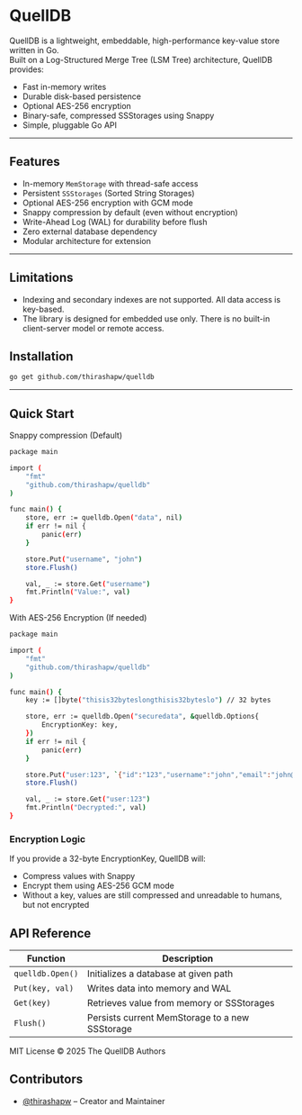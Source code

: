 # QuellDB

QuellDB is a lightweight, embeddable, high-performance key-value store written in Go.  
Built on a Log-Structured Merge Tree (LSM Tree) architecture, QuellDB provides:

- Fast in-memory writes
- Durable disk-based persistence
- Optional AES-256 encryption
- Binary-safe, compressed SSStorages using Snappy
- Simple, pluggable Go API

---

## Features

- In-memory `MemStorage` with thread-safe access
- Persistent `SSStorages` (Sorted String Storages)
- Optional AES-256 encryption with GCM mode
- Snappy compression by default (even without encryption)
- Write-Ahead Log (WAL) for durability before flush
- Zero external database dependency
- Modular architecture for extension

---

## Limitations

- Indexing and secondary indexes are not supported. All data access is key-based.
- The library is designed for embedded use only. There is no built-in client-server model or remote access.

## Installation

```bash
go get github.com/thirashapw/quelldb
```

---

## Quick Start
Snappy compression (Default)

```bash
package main

import (
    "fmt"
    "github.com/thirashapw/quelldb"
)

func main() {
    store, err := quelldb.Open("data", nil)
    if err != nil {
        panic(err)
    }

    store.Put("username", "john")
    store.Flush()

    val, _ := store.Get("username")
    fmt.Println("Value:", val)
}

```


With AES-256 Encryption (If needed)

```bash
package main

import (
    "fmt"
    "github.com/thirashapw/quelldb"
)

func main() {
    key := []byte("thisis32byteslongthisis32byteslo") // 32 bytes

    store, err := quelldb.Open("securedata", &quelldb.Options{
        EncryptionKey: key,
    })
    if err != nil {
        panic(err)
    }

    store.Put("user:123", `{"id":"123","username":"john","email":"john@example.io","age":50}`)
    store.Flush()

    val, _ := store.Get("user:123")
    fmt.Println("Decrypted:", val)
}

```

### Encryption Logic
If you provide a 32-byte EncryptionKey, QuellDB will:

- Compress values with Snappy
- Encrypt them using AES-256 GCM mode
- Without a key, values are still compressed and unreadable to humans, but not encrypted


## API Reference

| Function       | Description                                      |
|----------------|--------------------------------------------------|
| `quelldb.Open()`    | Initializes a database at given path             |
| `Put(key, val)`| Writes data into memory and WAL                  |
| `Get(key)`     | Retrieves value from memory or SSStorages        |
| `Flush()`      | Persists current MemStorage to a new SSStorage   |

MIT License © 2025 The QuellDB Authors


## Contributors
- [@thirashapw](https://github.com/thirashapw) – Creator and Maintainer
